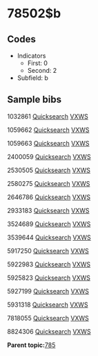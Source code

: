 # 78502$b

## Codes

-   Indicators
    -   First: 0
    -   Second: 2
-   Subfield: b

## Sample bibs

1032861 [Quicksearch](https://search.library.yale.edu/catalog/1032861) [VXWS](http://prodorbis.library.yale.edu:7014/vxws/GetHoldingsService?bibId=1032861)

1059662 [Quicksearch](https://search.library.yale.edu/catalog/1059662) [VXWS](http://prodorbis.library.yale.edu:7014/vxws/GetHoldingsService?bibId=1059662)

1059663 [Quicksearch](https://search.library.yale.edu/catalog/1059663) [VXWS](http://prodorbis.library.yale.edu:7014/vxws/GetHoldingsService?bibId=1059663)

2400059 [Quicksearch](https://search.library.yale.edu/catalog/2400059) [VXWS](http://prodorbis.library.yale.edu:7014/vxws/GetHoldingsService?bibId=2400059)

2530505 [Quicksearch](https://search.library.yale.edu/catalog/2530505) [VXWS](http://prodorbis.library.yale.edu:7014/vxws/GetHoldingsService?bibId=2530505)

2580275 [Quicksearch](https://search.library.yale.edu/catalog/2580275) [VXWS](http://prodorbis.library.yale.edu:7014/vxws/GetHoldingsService?bibId=2580275)

2646786 [Quicksearch](https://search.library.yale.edu/catalog/2646786) [VXWS](http://prodorbis.library.yale.edu:7014/vxws/GetHoldingsService?bibId=2646786)

2933183 [Quicksearch](https://search.library.yale.edu/catalog/2933183) [VXWS](http://prodorbis.library.yale.edu:7014/vxws/GetHoldingsService?bibId=2933183)

3524689 [Quicksearch](https://search.library.yale.edu/catalog/3524689) [VXWS](http://prodorbis.library.yale.edu:7014/vxws/GetHoldingsService?bibId=3524689)

3539644 [Quicksearch](https://search.library.yale.edu/catalog/3539644) [VXWS](http://prodorbis.library.yale.edu:7014/vxws/GetHoldingsService?bibId=3539644)

5917250 [Quicksearch](https://search.library.yale.edu/catalog/5917250) [VXWS](http://prodorbis.library.yale.edu:7014/vxws/GetHoldingsService?bibId=5917250)

5922983 [Quicksearch](https://search.library.yale.edu/catalog/5922983) [VXWS](http://prodorbis.library.yale.edu:7014/vxws/GetHoldingsService?bibId=5922983)

5925823 [Quicksearch](https://search.library.yale.edu/catalog/5925823) [VXWS](http://prodorbis.library.yale.edu:7014/vxws/GetHoldingsService?bibId=5925823)

5927199 [Quicksearch](https://search.library.yale.edu/catalog/5927199) [VXWS](http://prodorbis.library.yale.edu:7014/vxws/GetHoldingsService?bibId=5927199)

5931318 [Quicksearch](https://search.library.yale.edu/catalog/5931318) [VXWS](http://prodorbis.library.yale.edu:7014/vxws/GetHoldingsService?bibId=5931318)

7818055 [Quicksearch](https://search.library.yale.edu/catalog/7818055) [VXWS](http://prodorbis.library.yale.edu:7014/vxws/GetHoldingsService?bibId=7818055)

8824306 [Quicksearch](https://search.library.yale.edu/catalog/8824306) [VXWS](http://prodorbis.library.yale.edu:7014/vxws/GetHoldingsService?bibId=8824306)

**Parent topic:**[785](../../tags/785/785.md)

